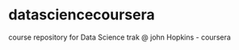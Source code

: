 datasciencecoursera
===================

course repository for Data Science trak @ john Hopkins - coursera
